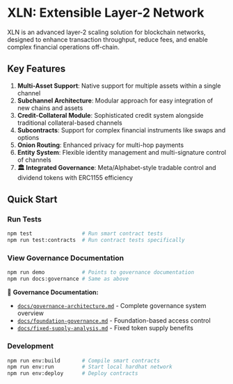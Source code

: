 # XLN: Extensible Layer-2 Network

XLN is an advanced layer-2 scaling solution for blockchain networks, designed to enhance transaction throughput, reduce fees, and enable complex financial operations off-chain.

## Key Features

1. **Multi-Asset Support**: Native support for multiple assets within a single channel
2. **Subchannel Architecture**: Modular approach for easy integration of new chains and assets
3. **Credit-Collateral Module**: Sophisticated credit system alongside traditional collateral-based channels
4. **Subcontracts**: Support for complex financial instruments like swaps and options
5. **Onion Routing**: Enhanced privacy for multi-hop payments
6. **Entity System**: Flexible identity management and multi-signature control of channels
7. **🏛️ Integrated Governance**: Meta/Alphabet-style tradable control and dividend tokens with ERC1155 efficiency

## Quick Start

### Run Tests
```bash
npm test                # Run smart contract tests
npm run test:contracts  # Run contract tests specifically
```

### View Governance Documentation
```bash
npm run demo            # Points to governance documentation
npm run docs:governance # Same as above
```

📖 **Governance Documentation:**
- [`docs/governance-architecture.md`](docs/governance-architecture.md) - Complete governance system overview
- [`docs/foundation-governance.md`](docs/foundation-governance.md) - Foundation-based access control
- [`docs/fixed-supply-analysis.md`](docs/fixed-supply-analysis.md) - Fixed token supply benefits

### Development
```bash
npm run env:build       # Compile smart contracts
npm run env:run         # Start local hardhat network
npm run env:deploy      # Deploy contracts
```

